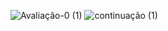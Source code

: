 ![Avaliação-0 (1)](https://github.com/Julia-maria56/bd-info-p4/assets/125198189/9c0cf92b-a135-431d-8c92-42c65a1e455c)
![continuação (1)](https://github.com/Julia-maria56/bd-info-p4/assets/125198189/adab59ce-71f5-461a-9460-0e20913fb911)
